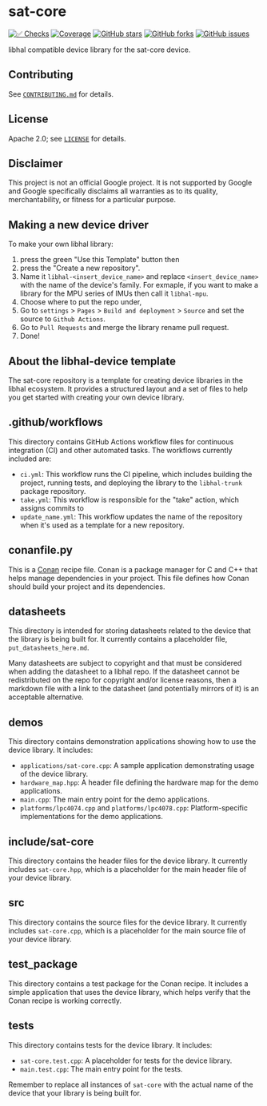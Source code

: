 # sat-core

[![✅ Checks](https://github.com/libhal/sat-core/actions/workflows/ci.yml/badge.svg)](https://github.com/libhal/sat-core/actions/workflows/ci.yml)
[![Coverage](https://libhal.github.io/sat-core/coverage/coverage.svg)](https://libhal.github.io/sat-core/coverage/)
[![GitHub stars](https://img.shields.io/github/stars/libhal/sat-core.svg)](https://github.com/libhal/sat-core/stargazers)
[![GitHub forks](https://img.shields.io/github/forks/libhal/sat-core.svg)](https://github.com/libhal/sat-core/network)
[![GitHub issues](https://img.shields.io/github/issues/libhal/sat-core.svg)](https://github.com/libhal/sat-core/issues)

libhal compatible device library for the sat-core device.

## Contributing

See [`CONTRIBUTING.md`](CONTRIBUTING.md) for details.

## License

Apache 2.0; see [`LICENSE`](LICENSE) for details.

## Disclaimer

This project is not an official Google project. It is not supported by
Google and Google specifically disclaims all warranties as to its quality,
merchantability, or fitness for a particular purpose.

## Making a new device driver

To make your own libhal library:

1. press the green "Use this Template" button then
2. press the "Create a new repository".
3. Name it `libhal-<insert_device_name>` and replace `<insert_device_name>` with
  the name of the device's family. For exmaple, if you want to make a library
  for the MPU series of IMUs then call it `libhal-mpu`.
4. Choose where to put the repo under,
5. Go to `settings` > `Pages` > `Build and deployment` > `Source` and set the
  source to `Github Actions`.
6. Go to `Pull Requests` and merge the library rename pull request.
7. Done!

## About the libhal-device template

The sat-core repository is a template for creating device libraries in
the libhal ecosystem. It provides a structured layout and a set of files to help
you get started with creating your own device library.

## .github/workflows

This directory contains GitHub Actions workflow files for continuous integration
(CI) and other automated tasks. The workflows currently included are:

- `ci.yml`: This workflow runs the CI pipeline, which includes
  building the project, running tests, and deploying the library to the
  `libhal-trunk` package repository.
- `take.yml`: This workflow is responsible for the "take" action, which assigns
  commits to
- `update_name.yml`: This workflow updates the name of the repository when it's
  used as a template for a new repository.

## conanfile.py

This is a [Conan](https://conan.io/) recipe file. Conan is a package manager for
C and C++ that helps manage dependencies in your project. This file defines how
Conan should build your project and its dependencies.

## datasheets

This directory is intended for storing datasheets related to the device that the
library is being built for. It currently contains a placeholder file,
`put_datasheets_here.md`.

Many datasheets are subject to copyright and that must be considered when adding
the datasheet to a libhal repo. If the datasheet cannot be redistributed on the
repo for copyright and/or license reasons, then a markdown file with a link to
the datasheet (and potentially mirrors of it) is an acceptable alternative.

## demos

This directory contains demonstration applications showing how to use the device
library. It includes:

- `applications/sat-core.cpp`: A sample application demonstrating usage of the
  device library.
- `hardware_map.hpp`: A header file defining the hardware map for the demo
  applications.
- `main.cpp`: The main entry point for the demo applications.
- `platforms/lpc4074.cpp` and `platforms/lpc4078.cpp`: Platform-specific
  implementations for the demo applications.

## include/sat-core

This directory contains the header files for the device library. It currently
includes `sat-core.hpp`, which is a placeholder for the main header file of
your device library.

## src

This directory contains the source files for the device library. It currently
includes `sat-core.cpp`, which is a placeholder for the main source file of
your device library.

## test_package

This directory contains a test package for the Conan recipe. It includes a
simple application that uses the device library, which helps verify that the
Conan recipe is working correctly.

## tests

This directory contains tests for the device library. It includes:

- `sat-core.test.cpp`: A placeholder for tests for the device library.
- `main.test.cpp`: The main entry point for the tests.

Remember to replace all instances of `sat-core` with the actual name of the
device that your library is being built for.
